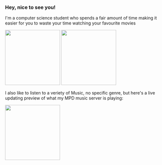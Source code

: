 ### Hey, nice to see you!
I'm a computer science student who spends a fair amount of time making it easier for you to waste your time watching your favourite movies

<p>
  <img height="180em" src="https://github-readme-stats.vercel.app/api?username=robinp7720" />
  <img height="180em" src="https://github-readme-stats-eight-theta.vercel.app/api/top-langs/?username=robinp7720&layout=compact" />
</p>

I also like to listen to a veriety of Music, no specific genre, but here's a live updating preview of what my MPD music server is playing:

<img height="180em" src="https://robindecker.me/mpd/">
